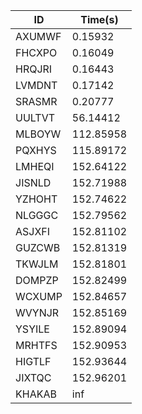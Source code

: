 |ID|Time(s)|
|-|-|
|AXUMWF|0.15932|
|FHCXPO|0.16049|
|HRQJRI|0.16443|
|LVMDNT|0.17142|
|SRASMR|0.20777|
|UULTVT|56.14412|
|MLBOYW|112.85958|
|PQXHYS|115.89172|
|LMHEQI|152.64122|
|JISNLD|152.71988|
|YZHOHT|152.74622|
|NLGGGC|152.79562|
|ASJXFI|152.81102|
|GUZCWB|152.81319|
|TKWJLM|152.81801|
|DOMPZP|152.82499|
|WCXUMP|152.84657|
|WVYNJR|152.85169|
|YSYILE|152.89094|
|MRHTFS|152.90953|
|HIGTLF|152.93644|
|JIXTQC|152.96201|
|KHAKAB|inf|
